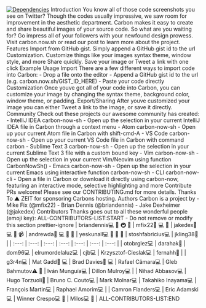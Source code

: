 [![Dependencies](https://img.shields.io/david/dawnlabs/carbon.svg)](https://github.com/dawnlabs/carbon/blob/readme-badges/package.json) Introduction You know all of those code screenshots you see on Twitter? Though the codes usually impressive, we saw room for improvement in the aesthetic department. Carbon makes it easy to create and share beautiful images of your source code. So what are you waiting for? Go impress all of your followers with your newfound design prowess. Visit carbon.now.sh or read our post to learn more about the project. Features Import from GitHub gist. Simply append a GitHub gist id to the url Customization. Customize things like your images syntax theme, window style, and more Share quickly. Save your image or Tweet a link with one click Example Usage Import There are a few different ways to import code into Carbon: - Drop a file onto the editor - Append a GitHub gist id to the url (e.g. carbon.now.sh/GIST_ID_HERE) - Paste your code directly Customization Once youve got all of your code into Carbon, you can customize your image by changing the syntax theme, background color, window theme, or padding. Export/Sharing After youve customized your image you can either Tweet a link to the image, or save it directly. Community Check out these projects our awesome community has created: - IntelliJ IDEA carbon-now-sh - Open up the selection in your current IntelliJ IDEA file in Carbon through a context menu - Atom carbon-now-sh - Open up your current Atom file in Carbon with shift-cmd-A - VS Code carbon-now-sh - Open up your current VS Code file in Carbon with command carbon - Sublime Text 3 carbon-now-sh - Open up the selection in your current Sublime Text 3 file with a custom bound key - Vim carbon-now-sh - Open up the selection in your current Vim/Neovim using function CarbonNowSh() - Emacs carbon-now-sh - Open up the selection in your current Emacs using interactive function carbon-now-sh - CLI carbon-now-cli - Open a file in Carbon or download it directly using carbon-now, featuring an interactive mode, selective highlighting and more Contribute PRs welcome! Please see our CONTRIBUTING.md for more details. Thanks To ▲ ZEIT for sponsoring Carbons hosting. Authors Carbon is a project by - Mike Fix (@mfix22) - Brian Dennis (@briandennis) - Jake Dexheimer (@jakedex) Contributors Thanks goes out to all these wonderful people (emoji key): ALL-CONTRIBUTORS-LIST:START - Do not remove or modify this section prettier-ignore | briandennis💻 📖 🚇 👀 | mfix22💬 💻 🤔 | jakedex💬 💻 🎨 📹 | andrewda💬 💻 🐛 👀 | yeskunall💻 📖 🔧 🐛 | stoshfabricius💻 | jkling38📖 | | :---: | :---: | :---: | :---: | :---: | :---: | :---: | | otobrglez💻 | darahak📖 | dom96💻 | elrumordelaluz💻 | cjb💻 | Krzysztof-Cieslak💻 | fernahh📖 | | g3r4n💻 | Mat Gadd🐛 💻 | Brad Davies🐛 💻 | Rafael Câmara💻 | Gleb Bahmutov⚠️ 🔧 | Iván Munguía💻 | Dillon Mulroy💻 | | Nihad Abbasov💻 | Hugo Torzuoli📖 | Bruno C. Couto💻 | Mark Molnar💻 | Takahiko Inayama💻 | François Martin💻 | Raphael Amorim💻 | | Camron Flanders💻 | Eric Adamski💻 | Winner Crespo💻 🎨 | Milos💻 🔧 | ALL-CONTRIBUTORS-LIST:END